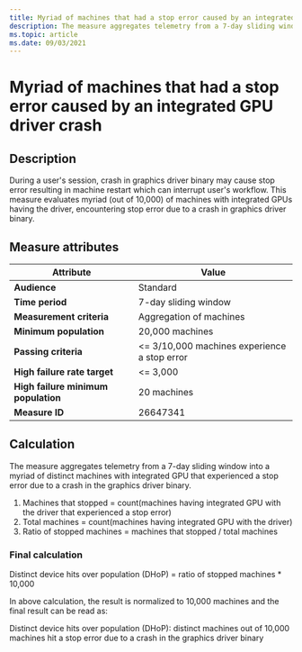 ```yaml
---
title: Myriad of machines that had a stop error caused by an integrated GPU driver crash
description: The measure aggregates telemetry from a 7-day sliding window into a myriad of distinct machines with integrated GPU that experienced a stop error caused by a crash in the graphics driver binary 
ms.topic: article
ms.date: 09/03/2021
---
```


# Myriad of machines that had a stop error caused by an integrated GPU driver crash

## Description

During a user's session, crash in graphics driver binary may cause stop error resulting in machine restart which can interrupt user's workflow. This measure evaluates myriad (out of 10,000) of machines with integrated GPUs having the driver, encountering stop error due to a crash in graphics driver binary. 

## Measure attributes

| Attribute | Value |
|--|--|
| **Audience** | Standard |
| **Time period** | 7-day sliding window |
| **Measurement criteria** | Aggregation of machines |
| **Minimum population** | 20,000 machines |
| **Passing criteria** | <= 3/10,000 machines experience a stop error |
| **High failure rate target** | <= 3,000 |
| **High failure minimum population** | 20 machines |
| **Measure ID** | 26647341 |

## Calculation

The measure aggregates telemetry from a 7-day sliding window into a myriad of distinct machines with integrated GPU that experienced a stop error due to a crash in the graphics driver binary.

1. Machines that stopped = count(machines having integrated GPU with the driver that experienced a stop error)
1. Total machines = count(machines having integrated GPU with the driver)
1. Ratio of stopped machines = machines that stopped / total machines

### Final calculation

Distinct device hits over population (DHoP) = ratio of stopped machines * 10,000

In above calculation, the result is normalized to 10,000 machines and the final result can be read as:

Distinct device hits over population (DHoP): distinct machines out of 10,000 machines hit a stop error due to a crash in the graphics driver binary
